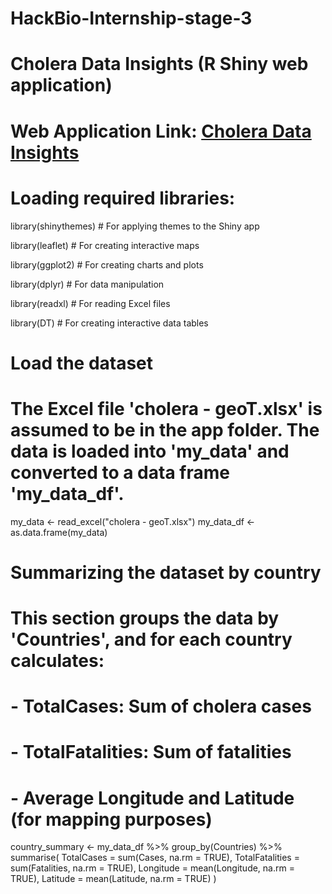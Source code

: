 # HackBio-Internship-stage-3
# Cholera Data Insights (R Shiny web application)
# Web Application Link: [Cholera Data Insights](https://choleradatainsights.shinyapps.io/solve/)

# Loading required libraries:
library(shinythemes)     # For applying themes to the Shiny app

library(leaflet)         # For creating interactive maps

library(ggplot2)         # For creating charts and plots

library(dplyr)           # For data manipulation

library(readxl)          # For reading Excel files

 library(DT)              # For creating interactive data tables


# Load the dataset
# The Excel file 'cholera - geoT.xlsx' is assumed to be in the app folder. The data is loaded into 'my_data' and converted to a data frame 'my_data_df'.
my_data <- read_excel("cholera - geoT.xlsx")
my_data_df <- as.data.frame(my_data)

# Summarizing the dataset by country
# This section groups the data by 'Countries', and for each country calculates:
# - TotalCases: Sum of cholera cases
# - TotalFatalities: Sum of fatalities
# - Average Longitude and Latitude (for mapping purposes)
 country_summary <- my_data_df %>%
 group_by(Countries) %>%
 summarise(
TotalCases = sum(Cases, na.rm = TRUE),
TotalFatalities = sum(Fatalities, na.rm = TRUE),
Longitude = mean(Longitude, na.rm = TRUE),
Latitude = mean(Latitude, na.rm = TRUE)
)
